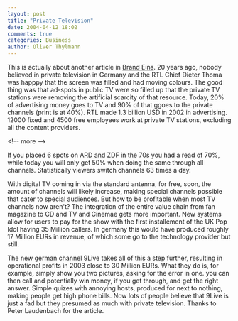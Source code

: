 ```yaml
---
layout: post
title: "Private Television"
date: 2004-04-12 18:02
comments: true
categories: Business
author: Oliver Thylmann
---
```



This is actually about another article in [Brand Eins](http://www.brandeins.de/). 20 years ago, nobody believed in private television in Germany and the RTL Chief Dieter Thoma was happpy that the screen was filled and had moving colours. The good thing was that ad-spots in public TV were so filled up that the private TV stations were removing the artificial scarcity of that resource. Today, 20% of advertising money goes to TV and 90% of that ggoes to the private channels (print is at 40%). RTL made 1.3 billion USD in 2002 in advertising. 12000 fixed and 4500 free employees work at private TV stations, excluding all the content providers.


&lt;!-- more --&gt;


If you placed 6 spots on ARD and ZDF in the 70s you had a read of 70%, while today you will only get 50% when doing the same through all channels. Statistically viewers switch channels 63 times a day.

With digital TV coming in via the standard antenna, for free, soon, the amount of channels will likely increase, making special channels possible that cater to special audiences. But how to be profitable when most TV channels now aren't? The integration of the entire value chain from fan magazine to CD and TV and Cinemae gets more important. New systems allow for users to pay for the show with the first installement of the UK Pop Idol having 35 Million callers. In germany this would have produced roughly 17 Million EURs in revenue, of which some go to the technology provider but still.

The new german channel 9Live takes all of this a step further, resulting in operational profits in 2003 close to 30 Million EURs. What they do is, for example, simply show you two pictures, asking for the error in one. you can then call and potentially win money, if you get through, and get the right answer. Simple quizes with annoying hosts, produced for next to nothing, making people get high phone bills. Now lots of people believe that 9Live is just a fad but they presumed as much with private television. Thanks to Peter Laudenbach for the article.


